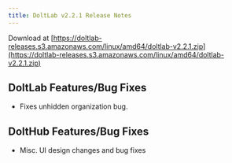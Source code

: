 ```yaml
---
title: DoltLab v2.2.1 Release Notes
---
```


Download at [https://doltlab-releases.s3.amazonaws.com/linux/amd64/doltlab-v2.2.1.zip](https://doltlab-releases.s3.amazonaws.com/linux/amd64/doltlab-v2.2.1.zip)

## DoltLab Features/Bug Fixes
* Fixes unhidden organization bug.

## DoltHub Features/Bug Fixes
* Misc. UI design changes and bug fixes
